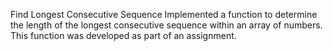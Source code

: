 Find Longest Consecutive Sequence
Implemented a function to determine the length of the longest consecutive sequence within an array of numbers. This function was developed as part of an assignment.

